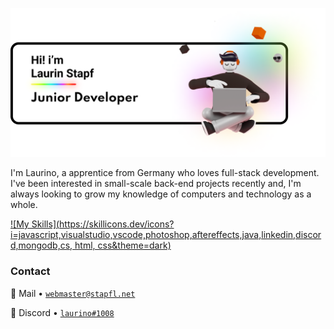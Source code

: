 ![Header](https://github.com/Laurino108/laurino108/blob/main/Intro-Header.png?raw=true)

I'm Laurino, a apprentice from Germany who loves full-stack development. I've been interested in small-scale back-end projects recently and, I'm always looking to grow my knowledge of computers and technology as a whole.

[![My Skills](https://skillicons.dev/icons?i=javascript,visualstudio,vscode,photoshop,aftereffects,java,linkedin,discord,mongodb,cs, html, css&theme=dark)](https://skillicons.dev)

### Contact

📧 Mail • [`webmaster@stapfl.net`](mailto:laurin@stapfl.net)  

💬 Discord • [`laurino#1008`](https://discord.com/users/842752885602254906) 

